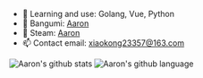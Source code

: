 - 🔭 Learning and use: Golang, Vue, Python
- 👯 Bangumi: [Aaron](https://bgm.tv/user/747110)
- 👯 Steam: [Aaron](https://steamcommunity.com/id/xiaokong23357)
- 📫 Contact email: xiaokong23357@163.com

![Aaron's github stats](https://github-readme-stats.vercel.app/api?username=Aarno853&show_icons=true)
![Aaron's github language](https://github-readme-stats.vercel.app/api/top-langs/?username=Aarno853&layout=compact)
